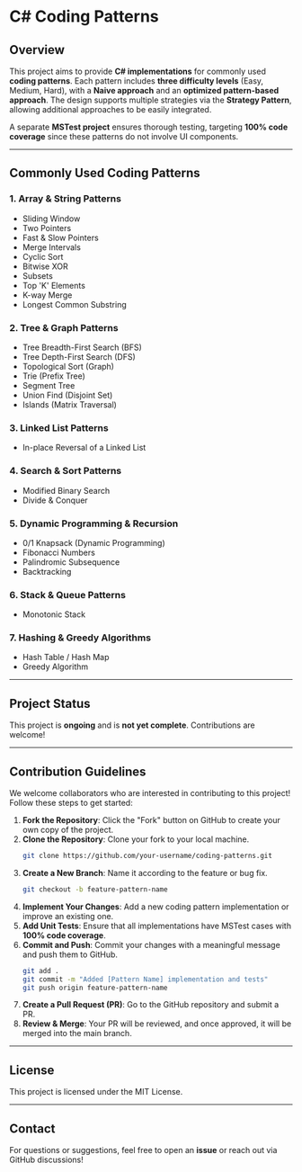 # C# Coding Patterns

## Overview
This project aims to provide **C# implementations** for commonly used **coding patterns**. Each pattern includes **three difficulty levels** (Easy, Medium, Hard), with a **Naive approach** and an **optimized pattern-based approach**. The design supports multiple strategies via the **Strategy Pattern**, allowing additional approaches to be easily integrated.

A separate **MSTest project** ensures thorough testing, targeting **100% code coverage** since these patterns do not involve UI components.

---

## Commonly Used Coding Patterns

### **1. Array & String Patterns**
- Sliding Window  
- Two Pointers  
- Fast & Slow Pointers  
- Merge Intervals  
- Cyclic Sort  
- Bitwise XOR  
- Subsets  
- Top 'K' Elements  
- K-way Merge  
- Longest Common Substring  

### **2. Tree & Graph Patterns**
- Tree Breadth-First Search (BFS)  
- Tree Depth-First Search (DFS)  
- Topological Sort (Graph)  
- Trie (Prefix Tree)  
- Segment Tree  
- Union Find (Disjoint Set)  
- Islands (Matrix Traversal)  

### **3. Linked List Patterns**
- In-place Reversal of a Linked List  

### **4. Search & Sort Patterns**
- Modified Binary Search  
- Divide & Conquer  

### **5. Dynamic Programming & Recursion**
- 0/1 Knapsack (Dynamic Programming)  
- Fibonacci Numbers  
- Palindromic Subsequence  
- Backtracking  

### **6. Stack & Queue Patterns**
- Monotonic Stack  

### **7. Hashing & Greedy Algorithms**
- Hash Table / Hash Map  
- Greedy Algorithm  

---

## Project Status
This project is **ongoing** and is **not yet complete**. Contributions are welcome!

---

## Contribution Guidelines
We welcome collaborators who are interested in contributing to this project! Follow these steps to get started:

1. **Fork the Repository**: Click the "Fork" button on GitHub to create your own copy of the project.
2. **Clone the Repository**: Clone your fork to your local machine.
   ```sh
   git clone https://github.com/your-username/coding-patterns.git
   ```
3. **Create a New Branch**: Name it according to the feature or bug fix.
   ```sh
   git checkout -b feature-pattern-name
   ```
4. **Implement Your Changes**: Add a new coding pattern implementation or improve an existing one.
5. **Add Unit Tests**: Ensure that all implementations have MSTest cases with **100% code coverage**.
6. **Commit and Push**: Commit your changes with a meaningful message and push them to GitHub.
   ```sh
   git add .
   git commit -m "Added [Pattern Name] implementation and tests"
   git push origin feature-pattern-name
   ```
7. **Create a Pull Request (PR)**: Go to the GitHub repository and submit a PR.
8. **Review & Merge**: Your PR will be reviewed, and once approved, it will be merged into the main branch.

---

## License
This project is licensed under the MIT License.

---

## Contact
For questions or suggestions, feel free to open an **issue** or reach out via GitHub discussions!

